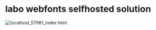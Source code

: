 # labo webfonts selfhosted solution

![localhost_57981_index html](https://user-images.githubusercontent.com/35494911/219653516-0bc888be-aaaa-48c8-9353-a8bc26365f0c.png)
